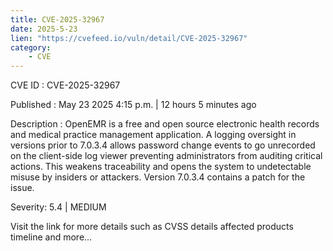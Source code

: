 ```yaml
---
title: CVE-2025-32967
date: 2025-5-23
lien: "https://cvefeed.io/vuln/detail/CVE-2025-32967"
category:
    - CVE
---
```


CVE ID : CVE-2025-32967

Published :  May 23
2025
4:15 p.m. | 12 hours
5 minutes ago

Description : OpenEMR is a free and open source electronic health records and medical practice management application. A logging oversight in versions prior to 7.0.3.4 allows password change events to go unrecorded on the client-side log viewer
preventing administrators from auditing critical actions. This weakens traceability and opens the system to undetectable misuse by insiders or attackers. Version 7.0.3.4 contains a patch for the issue.

Severity: 5.4 | MEDIUM

Visit the link for more details
such as CVSS details
affected products
timeline
and more...
